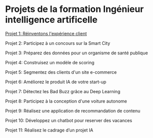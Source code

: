 # Projets de la formation Ingénieur intelligence artificelle

[Projet 1: Réinventons l'expérience client](https://github.com/20-100-oc/OC_P01)

Projet 2: Participez à un concours sur la Smart City


Projet 3: Préparez des données pour un organisme de santé publique


Projet 4: Construisez un modèle de scoring


Projet 5: Segmentez des clients d'un site e-commerce


Projet 6: Améliorez le produit IA de votre start-up


Projet 7: Détectez les Bad Buzz grâce au Deep Learning


Projet 8: Participez à la conception d'une voiture autonome 


Projet 9: Réalisez une application de recommandation de contenu


Projet 10: Développez un chatbot pour reserver des vacances


Projet 11: Réalisez le cadrage d’un projet IA


